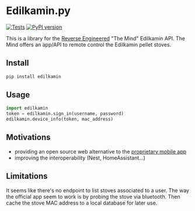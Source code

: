 # Edilkamin.py

[![Tests](https://github.com/AndreMiras/edilkamin.py/workflows/Tests/badge.svg)](https://github.com/AndreMiras/edilkamin.py/actions/workflows/tests.yml)
[![PyPI version](https://badge.fury.io/py/edilkamin.svg)](https://badge.fury.io/py/edilkamin)

This is a library for the [Reverse Engineered](https://medium.com/@andre.miras/edilkamin-stove-reverse-engineering-54c8f7af6b54) "The Mind" Edilkamin API.
The Mind offers an app/API to remote control the Edilkamin pellet stoves.

## Install

```sh
pip install edilkamin
```

## Usage

```python
import edilkamin
token = edilkamin.sign_in(username, password)
edilkamin.device_info(token, mac_address)
```

## Motivations

- providing an open source web alternative
  to the [proprietary mobile app](https://play.google.com/store/apps/details?id=com.edilkamin.stufe)
- improving the interoperability (Nest, HomeAssistant...)

## Limitations

It seems like there's no endpoint to list stoves associated to a user.
The way the official app seem to work is by probing the stove via bluetooth.
Then cache the stove MAC address to a local database for later use.
